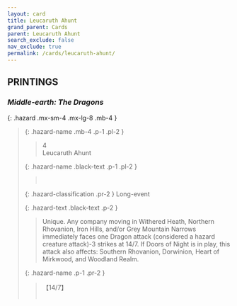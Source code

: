```yaml
---
layout: card
title: Leucaruth Ahunt
grand_parent: Cards
parent: Leucaruth Ahunt
search_exclude: false
nav_exclude: true
permalink: /cards/leucaruth-ahunt/
---
```


## PRINTINGS


### _Middle-earth: The Dragons_

{: .hazard .mx-sm-4 .mx-lg-8 .mb-4 }
> {: .hazard-name .mb-4 .p-1 .pl-2 }
> > <div class="hazard-mp">4</div>
> > <div class="card-name">Leucaruth Ahunt</div>
>
> {: .hazard-name .black-text .p-1 .pl-2 }
> > &nbsp;
>
> {: .hazard-classification .pr-2 }
> Long-event
>
> {: .hazard-text .black-text .p-2 }
> > Unique. Any company moving in Withered Heath, Northern Rhovanion, Iron Hills, and/or Grey Mountain Narrows immediately faces one Dragon attack (considered a hazard creature attack)-3 strikes at 14/7. If Doors of Night is in play, this attack also affects: Southern Rhovanion, Dorwinion, Heart of Mirkwood, and Woodland Realm. 
>
> {: .hazard-name .p-1 .pr-2 }
> > <div class="card-shield">【14/7】</div>
> > <div class="card-corruption">&nbsp;</div>
